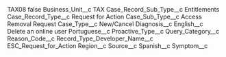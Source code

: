 <?xml version="1.0" encoding="UTF-8"?>
<CustomMetadata xmlns="http://soap.sforce.com/2006/04/metadata" xmlns:xsi="http://www.w3.org/2001/XMLSchema-instance" xmlns:xsd="http://www.w3.org/2001/XMLSchema">
    <label>TAX08</label>
    <protected>false</protected>
    <values>
        <field>Business_Unit__c</field>
        <value xsi:type="xsd:string">TAX</value>
    </values>
    <values>
        <field>Case_Record_Sub_Type__c</field>
        <value xsi:type="xsd:string">Entitlements</value>
    </values>
    <values>
        <field>Case_Record_Type__c</field>
        <value xsi:type="xsd:string">Request for Action</value>
    </values>
    <values>
        <field>Case_Sub_Type__c</field>
        <value xsi:type="xsd:string">Access Removal Request</value>
    </values>
    <values>
        <field>Case_Type__c</field>
        <value xsi:type="xsd:string">New/Cancel</value>
    </values>
    <values>
        <field>Diagnosis__c</field>
        <value xsi:nil="true"/>
    </values>
    <values>
        <field>English__c</field>
        <value xsi:type="xsd:string">Delete an online user</value>
    </values>
    <values>
        <field>Portuguese__c</field>
        <value xsi:nil="true"/>
    </values>
    <values>
        <field>Proactive_Type__c</field>
        <value xsi:nil="true"/>
    </values>
    <values>
        <field>Query_Category__c</field>
        <value xsi:nil="true"/>
    </values>
    <values>
        <field>Reason_Code__c</field>
        <value xsi:nil="true"/>
    </values>
    <values>
        <field>Record_Type_Developer_Name__c</field>
        <value xsi:type="xsd:string">ESC_Request_for_Action</value>
    </values>
    <values>
        <field>Region__c</field>
        <value xsi:nil="true"/>
    </values>
    <values>
        <field>Source__c</field>
        <value xsi:nil="true"/>
    </values>
    <values>
        <field>Spanish__c</field>
        <value xsi:nil="true"/>
    </values>
    <values>
        <field>Symptom__c</field>
        <value xsi:nil="true"/>
    </values>
</CustomMetadata>
